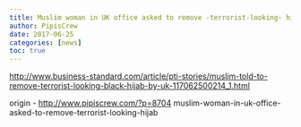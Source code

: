 ```yaml
---
title: Muslim woman in UK office asked to remove -terrorist-looking- hijab
author: PipisCrew
date: 2017-06-25
categories: [news]
toc: true
---
```


http://www.business-standard.com/article/pti-stories/muslim-told-to-remove-terrorist-looking-black-hijab-by-uk-117062500214_1.html

origin - http://www.pipiscrew.com/?p=8704 muslim-woman-in-uk-office-asked-to-remove-terrorist-looking-hijab